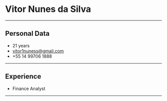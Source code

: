 # Vitor Nunes da Silva

---


## Personal Data

- 21 years
- vitor1nuness@gmail.com
- +55 14 99706 1888

---

## Experience

- Finance Analyst

---

